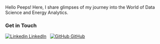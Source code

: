 
Hello Peeps! Here, I share glimpses of my journey into the World of Data Science and Energy Analytics. 

<!-- ## Welcome to GitHub Pages

You can use the [editor on GitHub](https://github.com/Simply-Adi/Simply-Adi.github.io/edit/main/index.md) to maintain and preview the content for your website in Markdown files.

Whenever you commit to this repository, GitHub Pages will run [Jekyll](https://jekyllrb.com/) to rebuild the pages in your site, from the content in your Markdown files.

### Markdown

Markdown is a lightweight and easy-to-use syntax for styling your writing. It includes conventions for

```markdown
Syntax highlighted code block

# Header 1
## Header 2
### Header 3

- Bulleted
- List

1. Numbered
2. List

**Bold** and _Italic_ and `Code` text

[Link](url) and ![Image](src)
```

For more details see [Basic writing and formatting syntax](https://docs.github.com/en/github/writing-on-github/getting-started-with-writing-and-formatting-on-github/basic-writing-and-formatting-syntax).

### Jekyll Themes

Your Pages site will use the layout and styles from the Jekyll theme you have selected in your [repository settings](https://github.com/Simply-Adi/Simply-Adi.github.io/settings/pages). The name of this theme is saved in the Jekyll `_config.yml` configuration file. -->

### Get in Touch
[![Linkedin](https://i.stack.imgur.com/gVE0j.png) LinkedIn](https://www.linkedin.com/in/thangjam-aditya-052208163/)
&nbsp;
[![GitHub](https://i.stack.imgur.com/tskMh.png) GitHub](https://github.com/Simply-Adi)

<!-- Having trouble with Pages? Check out our [documentation](https://docs.github.com/categories/github-pages-basics/) or [contact support](https://support.github.com/contact) and we’ll help you sort it out. -->
